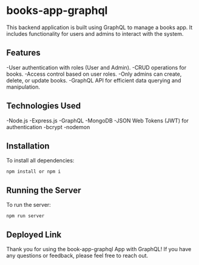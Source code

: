 # books-app-graphql
This backend application is built using GraphQL to manage a books app. It includes functionality for users and admins to interact with the system.

## Features
-User authentication with roles (User and Admin).
-CRUD operations for books.
-Access control based on user roles.
-Only admins can create, delete, or update books.
-GraphQL API for efficient data querying and manipulation.

## Technologies Used
-Node.js
-Express.js
-GraphQL
-MongoDB
-JSON Web Tokens (JWT) for authentication
-bcrypt 
-nodemon

## Installation

To install all dependencies:

`npm install or npm i`

## Running the Server

To run the server:

`npm run server`

## Deployed Link



Thank you for using the book-app-graphql  App with GraphQL! If you have any questions or feedback, please feel free to reach out.

